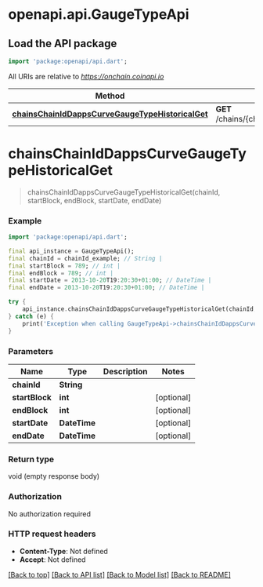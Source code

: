 # openapi.api.GaugeTypeApi

## Load the API package
```dart
import 'package:openapi/api.dart';
```

All URIs are relative to *https://onchain.coinapi.io*

Method | HTTP request | Description
------------- | ------------- | -------------
[**chainsChainIdDappsCurveGaugeTypeHistoricalGet**](GaugeTypeApi.md#chainschainiddappscurvegaugetypehistoricalget) | **GET** /chains/{chain_id}/dapps/curve/gaugeType/historical | 


# **chainsChainIdDappsCurveGaugeTypeHistoricalGet**
> chainsChainIdDappsCurveGaugeTypeHistoricalGet(chainId, startBlock, endBlock, startDate, endDate)



### Example
```dart
import 'package:openapi/api.dart';

final api_instance = GaugeTypeApi();
final chainId = chainId_example; // String | 
final startBlock = 789; // int | 
final endBlock = 789; // int | 
final startDate = 2013-10-20T19:20:30+01:00; // DateTime | 
final endDate = 2013-10-20T19:20:30+01:00; // DateTime | 

try {
    api_instance.chainsChainIdDappsCurveGaugeTypeHistoricalGet(chainId, startBlock, endBlock, startDate, endDate);
} catch (e) {
    print('Exception when calling GaugeTypeApi->chainsChainIdDappsCurveGaugeTypeHistoricalGet: $e\n');
}
```

### Parameters

Name | Type | Description  | Notes
------------- | ------------- | ------------- | -------------
 **chainId** | **String**|  | 
 **startBlock** | **int**|  | [optional] 
 **endBlock** | **int**|  | [optional] 
 **startDate** | **DateTime**|  | [optional] 
 **endDate** | **DateTime**|  | [optional] 

### Return type

void (empty response body)

### Authorization

No authorization required

### HTTP request headers

 - **Content-Type**: Not defined
 - **Accept**: Not defined

[[Back to top]](#) [[Back to API list]](../README.md#documentation-for-api-endpoints) [[Back to Model list]](../README.md#documentation-for-models) [[Back to README]](../README.md)

